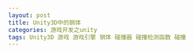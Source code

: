 ```yaml
---
layout: post
title: Unity3D中的钢体
categories: 游戏开发之unity
tags: Unity3D 游戏 游戏引擎 钢体 碰撞器 碰撞检测函数 碰撞 
---
```


